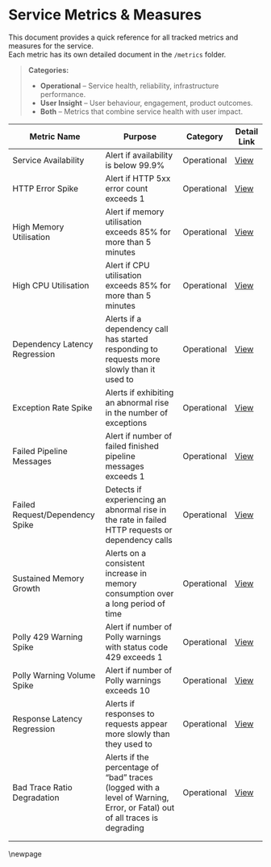 # Service Metrics & Measures

This document provides a quick reference for all tracked metrics and measures for the service.  
Each metric has its own detailed document in the `/metrics` folder.

> **Categories:**
>
> - **Operational** – Service health, reliability, infrastructure performance.
> - **User Insight** – User behaviour, engagement, product outcomes.
> - **Both** – Metrics that combine service health with user impact.

| Metric Name                     | Purpose                                                                                                                   | Category    | Detail Link                                          |
|---------------------------------|---------------------------------------------------------------------------------------------------------------------------|-------------|------------------------------------------------------|
| Service Availability            | Alert if availability is below 99.9%                                                                                      | Operational | [View](metrics/001_service-availability.md)          |
| HTTP Error Spike                | Alert if HTTP 5xx error count exceeds 1                                                                                   | Operational | [View](metrics/002_http-error-spike.md)              |
| High Memory Utilisation         | Alert if memory utilisation exceeds 85% for more than 5 minutes                                                           | Operational | [View](metrics/003_high-memory-utilisation.md)       |
| High CPU Utilisation            | Alert if CPU utilisation exceeds 85% for more than 5 minutes                                                              | Operational | [View](metrics/004_high-cpu-utilisation.md)          |
| Dependency Latency Regression   | Alerts if a dependency call has started responding to requests more slowly than it used to                                | Operational | [View](metrics/005_dependency-latency-regression.md) |
| Exception Rate Spike            | Alerts if exhibiting an abnormal rise in the number of exceptions                                                         | Operational | [View](metrics/006_exception-rate-spike.md)          |
| Failed Pipeline Messages        | Alert if number of failed finished pipeline messages exceeds 1                                                            | Operational | [View](metrics/007_failed-pipeline-messages.md)      |
| Failed Request/Dependency Spike | Detects if experiencing an abnormal rise in the rate in failed HTTP requests or dependency calls                          | Operational | [View](metrics/008_failed-request-spike.md)          |
| Sustained Memory Growth         | Alerts on a consistent increase in memory consumption over a long period of time                                          | Operational | [View](metrics/009_sustained-memory-growth.md)       |
| Polly 429 Warning Spike         | Alert if number of Polly warnings with status code 429 exceeds 1                                                          | Operational | [View](metrics/010_polly-429-warning-spike.md)       |
| Polly Warning Volume Spike      | Alert if number of Polly warnings exceeds 10                                                                              | Operational | [View](metrics/011_polly-warning-volume-spike.md)    |
| Response Latency Regression     | Alerts if responses to requests appear more slowly than they used to                                                      | Operational | [View](metrics/012_response-latency-regression.md)   |
| Bad Trace Ratio Degradation     | Alerts if the percentage of “bad” traces (logged with a level of Warning, Error, or Fatal) out of all traces is degrading | Operational | [View](metrics/013_bad-trace-ratio-degradation.md)   |
|                                 |                                                                                                                           |             |                                                      |
|                                 |                                                                                                                           |             |                                                      |

<!-- Leave the rest of this page blank -->
\newpage
